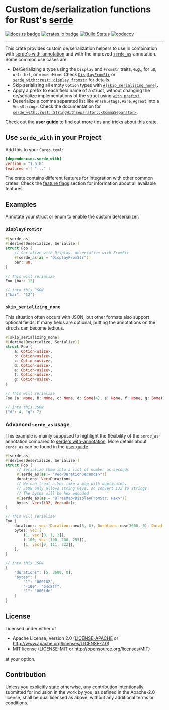 # Custom de/serialization functions for Rust's [serde](https://serde.rs)

[![docs.rs badge](https://docs.rs/serde_with/badge.svg)](https://docs.rs/serde_with/)
[![crates.io badge](https://img.shields.io/crates/v/serde_with.svg)](https://crates.io/crates/serde_with/)
[![Build Status](https://github.com/jonasbb/serde_with/workflows/Rust%20CI/badge.svg)](https://github.com/jonasbb/serde_with)
[![codecov](https://codecov.io/gh/jonasbb/serde_with/branch/master/graph/badge.svg)](https://codecov.io/gh/jonasbb/serde_with)

---

This crate provides custom de/serialization helpers to use in combination with [serde's with-annotation][with-annotation] and with the improved [`serde_as`][user guide]-annotation.
Some common use cases are:

* De/Serializing a type using the `Display` and `FromStr` traits, e.g., for `u8`, `url::Url`, or `mime::Mime`.
     Check [`DisplayFromStr`][] or [`serde_with::rust::display_fromstr`][display_fromstr] for details.
* Skip serializing all empty `Option` types with [`#[skip_serializing_none]`][skip_serializing_none].
* Apply a prefix to each field name of a struct, without changing the de/serialize implementations of the struct using [`with_prefix!`][].
* Deserialize a comma separated list like `#hash,#tags,#are,#great` into a `Vec<String>`.
     Check the documentation for [`serde_with::rust::StringWithSeparator::<CommaSeparator>`][StringWithSeparator].

Check out the [**user guide**][user guide] to find out more tips and tricks about this crate.

## Use `serde_with` in your Project

Add this to your `Cargo.toml`:

```toml
[dependencies.serde_with]
version = "1.6.0"
features = [ "..." ]
```

The crate contains different features for integration with other common crates.
Check the [feature flags][] section for information about all available features.

## Examples

Annotate your struct or enum to enable the custom de/serializer.

### `DisplayFromStr`

```rust
#[serde_as]
#[derive(Deserialize, Serialize)]
struct Foo {
    // Serialize with Display, deserialize with FromStr
    #[serde_as(as = "DisplayFromStr")]
    bar: u8,
}

// This will serialize
Foo {bar: 12}

// into this JSON
{"bar": "12"}
```

### `skip_serializing_none`

This situation often occurs with JSON, but other formats also support optional fields.
If many fields are optional, putting the annotations on the structs can become tedious.

```rust
#[skip_serializing_none]
#[derive(Deserialize, Serialize)]
struct Foo {
    a: Option<usize>,
    b: Option<usize>,
    c: Option<usize>,
    d: Option<usize>,
    e: Option<usize>,
    f: Option<usize>,
    g: Option<usize>,
}

// This will serialize
Foo {a: None, b: None, c: None, d: Some(4), e: None, f: None, g: Some(7)}

// into this JSON
{"d": 4, "g": 7}
```

### Advanced `serde_as` usage

This example is mainly supposed to highlight the flexibility of the `serde_as`-annotation compared to [serde's with-annotation][with-annotation].
More details about `serde_as` can be found in the [user guide][].

```rust
#[serde_as]
#[derive(Deserialize, Serialize)]
struct Foo {
     // Serialize them into a list of number as seconds
     #[serde_as(as = "Vec<DurationSeconds>")]
     durations: Vec<Duration>,
     // We can treat a Vec like a map with duplicates.
     // JSON only allows string keys, so convert i32 to strings
     // The bytes will be hex encoded
     #[serde_as(as = "BTreeMap<DisplayFromStr, Hex>")]
     bytes: Vec<(i32, Vec<u8>)>,
}

// This will serialize
Foo {
    durations: vec![Duration::new(5, 0), Duration::new(3600, 0), Duration::new(0, 0)],
    bytes: vec![
        (1, vec![0, 1, 2]),
        (-100, vec![100, 200, 255]),
        (1, vec![0, 111, 222]),
    ],
}

// into this JSON
{
    "durations": [5, 3600, 0],
    "bytes": {
        "1": "000102",
        "-100": "64c8ff",
        "1": "006fde"
    }
}
```

[`DisplayFromStr`]: https://docs.rs/serde_with/1.6.0/serde_with/struct.DisplayFromStr.html
[`with_prefix!`]: https://docs.rs/serde_with/1.6.0/serde_with/macro.with_prefix.html
[display_fromstr]: https://docs.rs/serde_with/1.6.0/serde_with/rust/display_fromstr/index.html
[feature flags]: https://docs.rs/serde_with/1.6.0/serde_with/guide/feature_flags/index.html
[skip_serializing_none]: https://docs.rs/serde_with/1.6.0/serde_with/attr.skip_serializing_none.html
[StringWithSeparator]: https://docs.rs/serde_with/1.6.0/serde_with/rust/struct.StringWithSeparator.html
[user guide]: https://docs.rs/serde_with/1.6.0/serde_with/guide/index.html
[with-annotation]: https://serde.rs/field-attrs.html#with

## License

Licensed under either of

* Apache License, Version 2.0 ([LICENSE-APACHE](LICENSE-APACHE) or http://www.apache.org/licenses/LICENSE-2.0)
* MIT license ([LICENSE-MIT](LICENSE-MIT) or http://opensource.org/licenses/MIT)

at your option.

## Contribution

Unless you explicitly state otherwise, any contribution intentionally submitted
for inclusion in the work by you, as defined in the Apache-2.0 license, shall
be dual licensed as above, without any additional terms or conditions.
